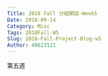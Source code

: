 ```yaml
---
Title: 2018 Fall 分組網誌-Week5
Date: 2018-09-14 
Category: Misc
Tags: 2018Fall-W5
Slug: 2018-Fall-Project-Blog-w5
Author: 40623121
---
```


第五週

<!-- PELICAN_END_SUMMARY -->
